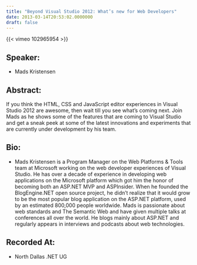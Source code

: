 ```yaml
---
title: "Beyond Visual Studio 2012: What’s new for Web Developers"
date: 2013-03-14T20:53:02.0000000
draft: false
---
```


{{< vimeo 102965954 >}}

## Speaker:

 - Mads Kristensen

## Abstract:

<p>If you think the HTML, CSS and JavaScript editor experiences in Visual Studio 2012 are awesome, then wait till you see what’s coming next. Join Mads as he shows some of the features that are coming to Visual Studio and get a sneak peek at some of the latest innovations and experiments that are currently under development by his team.</p>

## Bio:

 - <p>Mads Kristensen is a Program Manager on the Web Platforms & Tools team at Microsoft working on the web developer experiences of Visual Studio. He has over a decade of experience in developing web applications on the Microsoft platform which got him the honor of becoming both an ASP.NET MVP and ASPInsider. When he founded the BlogEngine.NET open source project, he didn’t realize that it would grow to be the most popular blog application on the ASP.NET platform, used by an estimated 800,000 people worldwide. Mads is passionate about web standards and The Semantic Web and have given multiple talks at conferences all over the world. He blogs mainly about ASP.NET and regularly appears in interviews and podcasts about web technologies.</p>

## Recorded At:

 - North Dallas .NET UG


